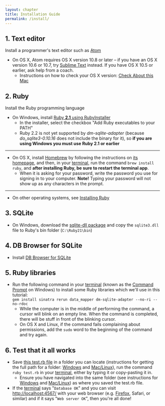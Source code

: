 ```yaml
---
layout: chapter
title: Installation Guide
permalink: /install/
---
```


## 1. Text editor

Install a programmer's text editor such as [Atom](https://atom.io/)

* On OS X, Atom requires OS X version 10.8 or later – if you have an OS X version 10.6 or 10.7, try [Sublime Text](http://www.sublimetext.com/2) instead. If you have OS X 10.5 or earlier, ask help from a coach.
  * Instructions on how to check your OS X version: [Check About this Mac](https://support.apple.com/en-us/HT201260)


## 2. Ruby

Install the Ruby programming language

* On Windows, install [Ruby **2.1** using RubyInstaller](http://dl.bintray.com/oneclick/rubyinstaller/rubyinstaller-2.1.7.exe)
  * In the installer, select the checkbox "Add Ruby executables to your PATH"
  * Ruby 2.2 is not yet supported by *dm-sqlite-adapter* (because *do_sqlite3-0.10.16* does not include the binary for it), so **if you are using Windows you must use Ruby 2.1 or earlier**

<hr>

* On OS X, install [Homebrew](http://brew.sh/) by following the instructions on [its homepage](http://brew.sh/), and then, in your [terminal][terminal], run the command `brew install ruby`, and **after installing Ruby, be sure to restart the terminal app**.
  * When it is asking for your password, write the password you use for signing in to your computer. **Note!** Typing your password will not show up as any characters in the prompt.

<hr>

* On other operating systems, see [Installing Ruby](https://www.ruby-lang.org/en/documentation/installation/)


## 3. SQLite

* On Windows, download the [sqlite-dll package](http://www.sqlite.org/2015/sqlite-dll-win32-x86-3081101.zip) and copy the `sqlite3.dll` file to Ruby's bin folder (`C:\Ruby21\bin`)


## 4. DB Browser for SQLite

* Install [DB Browser for SQLite](http://sqlitebrowser.org/)


## 5. Ruby libraries

* Run the following command in your [terminal][terminal] (known as the [Command Prompt][winprompt] on Windows) to install some Ruby libraries which we'll use in this tutorial:  
  `gem install sinatra rerun data_mapper dm-sqlite-adapter --no-ri --no-rdoc`
  * While the computer is in the middle of performing the command, a cursor will blink on an empty line. When the command is completed, there will be stuff in front of the blinking cursor.
  * On OS X and Linux, if the command fails complaining about permissions, add the `sudo` word to the beginning of the command and try again.


## 6. Test that it all works

* Save [this test.rb file](/test.rb) in a folder you can locate (instructions for getting the full path for a folder: [Windows][winpath] and [Mac/Linux][macpath]), run the command `ruby test.rb` in your [terminal][terminal], either by typing it or copy-pasting it in.
  * Ensure you have navigated into the same folder (see instructions for [Windows][winnavigation] and [Mac/Linux][macnavigation]) as where you saved the test.rb file.
* If the [terminal][terminal] says "`Database OK`" and you can visit <http://localhost:4567/> with your web browser (e.g. [Firefox](https://www.mozilla.org/en-US/firefox/new/), Safari, or similar) and if it says "`Web server OK`", then you're all done!


[terminal]: http://askubuntu.com/questions/38162/what-is-a-terminal-and-how-do-i-open-and-use-it
[macnavigation]: http://askubuntu.com/questions/232442/how-do-i-navigate-between-directories-in-terminal
[winnavigation]: http://www.pcstats.com/articleview.cfm?articleid=1723&page=3
[winprompt]: https://redmondmag.com/articles/2014/11/14/windows-10-command-prompt.aspx
[winpath]: http://www.tomshardware.co.uk/forum/252517-44-full-path-file-folder-windows-folders
[macpath]: http://josharcher.uk/code/find-path-to-folder-on-mac/
